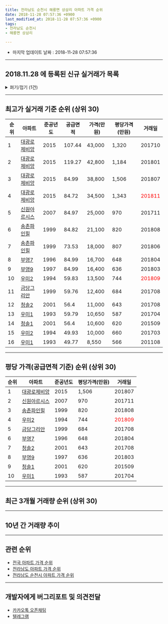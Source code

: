 ```yaml
---
title: 전라남도 순천시 해룡면 상삼리 아파트 가격 순위
date: 2018-11-28 07:57:36 +0900
last_modified_at: 2018-11-28 07:57:36 +0900
tags:
- 전라남도 순천시
- 해룡면 상삼리

---
```


* 마지막 업데이트 날짜 : 2018-11-28 07:57:36

---

## 2018.11.28 에 등록된 신규 실거래가 목록

<details>
<summary>펴기/접기 (1건)</summary>
<div markdown="1">

|아파트|준공년도|공급면적|가격(만원)|평당가격(만원)|거래일|
|---|---|---|---|---|---|
|[우미2](https://search.naver.com/search.naver?query=%EC%A0%84%EB%9D%BC%EB%82%A8%EB%8F%84+%EC%88%9C%EC%B2%9C%EC%8B%9C+%ED%95%B4%EB%A3%A1%EB%A9%B4+%EC%83%81%EC%82%BC%EB%A6%AC+%EC%9A%B0%EB%AF%B82)|1994|49.93|8,400|555|<span style="color:red">201810</span>|


</div>
</details>

---

## 최고가 실거래 기준 순위 (상위 30)


|순위|아파트|준공년도|공급면적|가격(만원)|평당가격(만원)|거래일|
|---|---|---|---|---|---|---|
|1|[대광로제비앙](https://search.naver.com/search.naver?query=%EC%A0%84%EB%9D%BC%EB%82%A8%EB%8F%84+%EC%88%9C%EC%B2%9C%EC%8B%9C+%ED%95%B4%EB%A3%A1%EB%A9%B4+%EC%83%81%EC%82%BC%EB%A6%AC+%EB%8C%80%EA%B4%91%EB%A1%9C%EC%A0%9C%EB%B9%84%EC%95%99)|2015|107.44|43,000|1,320|201710|
|2|[대광로제비앙](https://search.naver.com/search.naver?query=%EC%A0%84%EB%9D%BC%EB%82%A8%EB%8F%84+%EC%88%9C%EC%B2%9C%EC%8B%9C+%ED%95%B4%EB%A3%A1%EB%A9%B4+%EC%83%81%EC%82%BC%EB%A6%AC+%EB%8C%80%EA%B4%91%EB%A1%9C%EC%A0%9C%EB%B9%84%EC%95%99)|2015|119.27|42,800|1,184|201801|
|3|[대광로제비앙](https://search.naver.com/search.naver?query=%EC%A0%84%EB%9D%BC%EB%82%A8%EB%8F%84+%EC%88%9C%EC%B2%9C%EC%8B%9C+%ED%95%B4%EB%A3%A1%EB%A9%B4+%EC%83%81%EC%82%BC%EB%A6%AC+%EB%8C%80%EA%B4%91%EB%A1%9C%EC%A0%9C%EB%B9%84%EC%95%99)|2015|84.99|38,800|1,506|201807|
|4|[대광로제비앙](https://search.naver.com/search.naver?query=%EC%A0%84%EB%9D%BC%EB%82%A8%EB%8F%84+%EC%88%9C%EC%B2%9C%EC%8B%9C+%ED%95%B4%EB%A3%A1%EB%A9%B4+%EC%83%81%EC%82%BC%EB%A6%AC+%EB%8C%80%EA%B4%91%EB%A1%9C%EC%A0%9C%EB%B9%84%EC%95%99)|2015|84.72|34,500|1,343|<span style="color:red">201811</span>|
|5|[신원아르시스](https://search.naver.com/search.naver?query=%EC%A0%84%EB%9D%BC%EB%82%A8%EB%8F%84+%EC%88%9C%EC%B2%9C%EC%8B%9C+%ED%95%B4%EB%A3%A1%EB%A9%B4+%EC%83%81%EC%82%BC%EB%A6%AC+%EC%8B%A0%EC%9B%90%EC%95%84%EB%A5%B4%EC%8B%9C%EC%8A%A4)|2007|84.97|25,000|970|201711|
|6|[송촌파인힐](https://search.naver.com/search.naver?query=%EC%A0%84%EB%9D%BC%EB%82%A8%EB%8F%84+%EC%88%9C%EC%B2%9C%EC%8B%9C+%ED%95%B4%EB%A3%A1%EB%A9%B4+%EC%83%81%EC%82%BC%EB%A6%AC+%EC%86%A1%EC%B4%8C%ED%8C%8C%EC%9D%B8%ED%9E%90)|1999|84.82|21,100|820|201808|
|7|[송촌파인힐](https://search.naver.com/search.naver?query=%EC%A0%84%EB%9D%BC%EB%82%A8%EB%8F%84+%EC%88%9C%EC%B2%9C%EC%8B%9C+%ED%95%B4%EB%A3%A1%EB%A9%B4+%EC%83%81%EC%82%BC%EB%A6%AC+%EC%86%A1%EC%B4%8C%ED%8C%8C%EC%9D%B8%ED%9E%90)|1999|73.53|18,000|807|201806|
|8|[부영7](https://search.naver.com/search.naver?query=%EC%A0%84%EB%9D%BC%EB%82%A8%EB%8F%84+%EC%88%9C%EC%B2%9C%EC%8B%9C+%ED%95%B4%EB%A3%A1%EB%A9%B4+%EC%83%81%EC%82%BC%EB%A6%AC+%EB%B6%80%EC%98%817)|1996|84.99|16,700|648|201804|
|9|[부영9](https://search.naver.com/search.naver?query=%EC%A0%84%EB%9D%BC%EB%82%A8%EB%8F%84+%EC%88%9C%EC%B2%9C%EC%8B%9C+%ED%95%B4%EB%A3%A1%EB%A9%B4+%EC%83%81%EC%82%BC%EB%A6%AC+%EB%B6%80%EC%98%819)|1997|84.99|16,400|636|201803|
|10|[우미2](https://search.naver.com/search.naver?query=%EC%A0%84%EB%9D%BC%EB%82%A8%EB%8F%84+%EC%88%9C%EC%B2%9C%EC%8B%9C+%ED%95%B4%EB%A3%A1%EB%A9%B4+%EC%83%81%EC%82%BC%EB%A6%AC+%EC%9A%B0%EB%AF%B82)|1994|59.83|13,500|744|<span style="color:red">201809</span>|
|11|[금당그리안](https://search.naver.com/search.naver?query=%EC%A0%84%EB%9D%BC%EB%82%A8%EB%8F%84+%EC%88%9C%EC%B2%9C%EC%8B%9C+%ED%95%B4%EB%A3%A1%EB%A9%B4+%EC%83%81%EC%82%BC%EB%A6%AC+%EA%B8%88%EB%8B%B9%EA%B7%B8%EB%A6%AC%EC%95%88)|1999|59.76|12,400|684|201708|
|12|[청솔2](https://search.naver.com/search.naver?query=%EC%A0%84%EB%9D%BC%EB%82%A8%EB%8F%84+%EC%88%9C%EC%B2%9C%EC%8B%9C+%ED%95%B4%EB%A3%A1%EB%A9%B4+%EC%83%81%EC%82%BC%EB%A6%AC+%EC%B2%AD%EC%86%942)|2001|56.4|11,000|643|201708|
|13|[우미1](https://search.naver.com/search.naver?query=%EC%A0%84%EB%9D%BC%EB%82%A8%EB%8F%84+%EC%88%9C%EC%B2%9C%EC%8B%9C+%ED%95%B4%EB%A3%A1%EB%A9%B4+%EC%83%81%EC%82%BC%EB%A6%AC+%EC%9A%B0%EB%AF%B81)|1993|59.79|10,650|587|201704|
|14|[청솔1](https://search.naver.com/search.naver?query=%EC%A0%84%EB%9D%BC%EB%82%A8%EB%8F%84+%EC%88%9C%EC%B2%9C%EC%8B%9C+%ED%95%B4%EB%A3%A1%EB%A9%B4+%EC%83%81%EC%82%BC%EB%A6%AC+%EC%B2%AD%EC%86%941)|2001|56.4|10,600|620|201509|
|15|[우미2](https://search.naver.com/search.naver?query=%EC%A0%84%EB%9D%BC%EB%82%A8%EB%8F%84+%EC%88%9C%EC%B2%9C%EC%8B%9C+%ED%95%B4%EB%A3%A1%EB%A9%B4+%EC%83%81%EC%82%BC%EB%A6%AC+%EC%9A%B0%EB%AF%B82)|1994|49.93|10,000|660|201703|
|16|[우미1](https://search.naver.com/search.naver?query=%EC%A0%84%EB%9D%BC%EB%82%A8%EB%8F%84+%EC%88%9C%EC%B2%9C%EC%8B%9C+%ED%95%B4%EB%A3%A1%EB%A9%B4+%EC%83%81%EC%82%BC%EB%A6%AC+%EC%9A%B0%EB%AF%B81)|1993|49.77|8,550|566|201108|


---

## 평당 가격(공급면적 기준) 순위 (상위 30)


|순위|아파트|준공년도|평당가격(만원)|거래일|
|---|---|---|---|---|
|1|[대광로제비앙](https://search.naver.com/search.naver?query=%EC%A0%84%EB%9D%BC%EB%82%A8%EB%8F%84+%EC%88%9C%EC%B2%9C%EC%8B%9C+%ED%95%B4%EB%A3%A1%EB%A9%B4+%EC%83%81%EC%82%BC%EB%A6%AC+%EB%8C%80%EA%B4%91%EB%A1%9C%EC%A0%9C%EB%B9%84%EC%95%99)|2015|1,506|201807|
|2|[신원아르시스](https://search.naver.com/search.naver?query=%EC%A0%84%EB%9D%BC%EB%82%A8%EB%8F%84+%EC%88%9C%EC%B2%9C%EC%8B%9C+%ED%95%B4%EB%A3%A1%EB%A9%B4+%EC%83%81%EC%82%BC%EB%A6%AC+%EC%8B%A0%EC%9B%90%EC%95%84%EB%A5%B4%EC%8B%9C%EC%8A%A4)|2007|970|201711|
|3|[송촌파인힐](https://search.naver.com/search.naver?query=%EC%A0%84%EB%9D%BC%EB%82%A8%EB%8F%84+%EC%88%9C%EC%B2%9C%EC%8B%9C+%ED%95%B4%EB%A3%A1%EB%A9%B4+%EC%83%81%EC%82%BC%EB%A6%AC+%EC%86%A1%EC%B4%8C%ED%8C%8C%EC%9D%B8%ED%9E%90)|1999|820|201808|
|4|[우미2](https://search.naver.com/search.naver?query=%EC%A0%84%EB%9D%BC%EB%82%A8%EB%8F%84+%EC%88%9C%EC%B2%9C%EC%8B%9C+%ED%95%B4%EB%A3%A1%EB%A9%B4+%EC%83%81%EC%82%BC%EB%A6%AC+%EC%9A%B0%EB%AF%B82)|1994|744|<span style="color:red">201809</span>|
|5|[금당그리안](https://search.naver.com/search.naver?query=%EC%A0%84%EB%9D%BC%EB%82%A8%EB%8F%84+%EC%88%9C%EC%B2%9C%EC%8B%9C+%ED%95%B4%EB%A3%A1%EB%A9%B4+%EC%83%81%EC%82%BC%EB%A6%AC+%EA%B8%88%EB%8B%B9%EA%B7%B8%EB%A6%AC%EC%95%88)|1999|684|201708|
|6|[부영7](https://search.naver.com/search.naver?query=%EC%A0%84%EB%9D%BC%EB%82%A8%EB%8F%84+%EC%88%9C%EC%B2%9C%EC%8B%9C+%ED%95%B4%EB%A3%A1%EB%A9%B4+%EC%83%81%EC%82%BC%EB%A6%AC+%EB%B6%80%EC%98%817)|1996|648|201804|
|7|[청솔2](https://search.naver.com/search.naver?query=%EC%A0%84%EB%9D%BC%EB%82%A8%EB%8F%84+%EC%88%9C%EC%B2%9C%EC%8B%9C+%ED%95%B4%EB%A3%A1%EB%A9%B4+%EC%83%81%EC%82%BC%EB%A6%AC+%EC%B2%AD%EC%86%942)|2001|643|201708|
|8|[부영9](https://search.naver.com/search.naver?query=%EC%A0%84%EB%9D%BC%EB%82%A8%EB%8F%84+%EC%88%9C%EC%B2%9C%EC%8B%9C+%ED%95%B4%EB%A3%A1%EB%A9%B4+%EC%83%81%EC%82%BC%EB%A6%AC+%EB%B6%80%EC%98%819)|1997|636|201803|
|9|[청솔1](https://search.naver.com/search.naver?query=%EC%A0%84%EB%9D%BC%EB%82%A8%EB%8F%84+%EC%88%9C%EC%B2%9C%EC%8B%9C+%ED%95%B4%EB%A3%A1%EB%A9%B4+%EC%83%81%EC%82%BC%EB%A6%AC+%EC%B2%AD%EC%86%941)|2001|620|201509|
|10|[우미1](https://search.naver.com/search.naver?query=%EC%A0%84%EB%9D%BC%EB%82%A8%EB%8F%84+%EC%88%9C%EC%B2%9C%EC%8B%9C+%ED%95%B4%EB%A3%A1%EB%A9%B4+%EC%83%81%EC%82%BC%EB%A6%AC+%EC%9A%B0%EB%AF%B81)|1993|587|201704|


---

## 최근 3개월 거래량 순위 (상위 30)


<div style="width:100%;">
    <canvas id="deal_count_ranking" height="250"></canvas>
</div>


<script>
new Chart(document.getElementById("deal_count_ranking"), {
    type: 'horizontalBar',
    data: {
        labels: ['청솔2', '우미2', '청솔1', '대광로제비앙', '우미1', '금당그리안', '송촌파인힐', '부영7', '신원아르시스'],
        datasets: [{
            label: '실거래 수',
            data: [13, 9, 8, 8, 5, 5, 4, 1, 1],
            borderColor: "rgba(255, 0, 128, 1)",
            backgroundColor: "rgba(255, 0, 128, 0.5)",
            fill: false,
        }]
    },
    options: {
        responsive: true,
        title: {
            display: true,
            text: '최근 3개월 거래량 순위'
        },
        tooltips: {
            mode: 'index',
            intersect: false,
            callbacks: {
                title: function(tooltipItems, data) {
                    return "실거래 수:";
                },
                label: function(tooltipItem, data) {
                    return data.labels[tooltipItem.index] + ": " + tooltipItem.xLabel;
                }
            }
        },
        hover: {
            mode: 'nearest',
            intersect: true
        },
        scales: {
            xAxes: [{
                display: true,
                scaleLabel: {
                    display: true,
                    labelString: '실거래 수'
                },
                ticks: {
                    suggestedMin: 0,
                }
            }],
            yAxes: [{
                display: true,
                ticks: {
                    autoSkip: false,
                    callback: function(value, index, values) {
                        if (value.length > 15)
                            return value.substr(0, 13) + "...";
                        else
                            return value;
                    }
                },
                scaleLabel: {
                    display: false,
                }
            }]
        }
    }
});

</script>


---

## 10년 간 거래량 추이


<div style="width:100%;">
    <canvas id="deal_progress" height="250"></canvas>
</div>

<script>
new Chart(document.getElementById("deal_progress"), {
    type: 'line',
    data: {
        labels: ['200811','200812','200901','200902','200903','200904','200905','200906','200907','200908','200909','200910','200911','200912','201001','201002','201003','201004','201005','201006','201007','201008','201009','201010','201011','201012','201101','201102','201103','201104','201105','201106','201107','201108','201109','201110','201111','201112','201201','201202','201203','201204','201205','201206','201207','201208','201209','201210','201211','201212','201301','201302','201303','201304','201305','201306','201307','201308','201309','201310','201311','201312','201401','201402','201403','201404','201405','201406','201407','201408','201409','201410','201411','201412','201501','201502','201503','201504','201505','201506','201507','201508','201509','201510','201511','201512','201601','201602','201603','201604','201605','201606','201607','201608','201609','201610','201611','201612','201701','201702','201703','201704','201705','201706','201707','201708','201709','201710','201711','201712','201801','201802','201803','201804','201805','201806','201807','201808','201809','201810','201811'],
        datasets: [{
            label: '실거래 수',
            pointRadius: 1,
            data: [5, 1, 2, 9, 13, 9, 11, 5, 3, 8, 13, 12, 13, 1, 5, 9, 13, 8, 6, 11, 6, 7, 8, 16, 14, 15, 15, 16, 16, 25, 16, 13, 12, 16, 8, 9, 8, 14, 5, 8, 13, 8, 7, 8, 7, 4, 7, 14, 14, 11, 11, 6, 7, 16, 16, 17, 11, 38, 11, 19, 20, 16, 21, 21, 24, 17, 34, 24, 35, 34, 41, 32, 20, 19, 19, 16, 23, 21, 19, 32, 33, 60, 51, 26, 62, 59, 23, 34, 37, 62, 29, 63, 36, 69, 101, 90, 68, 86, 55, 50, 72, 63, 57, 47, 34, 33, 38, 18, 27, 28, 19, 28, 33, 33, 22, 24, 19, 24, 22, 28, 4],
            borderColor: "rgba(255, 201, 14, 1)",
            backgroundColor: "rgba(255, 201, 14, 0.5)",
            fill: true,
        }]
    },
    options: {
        responsive: true,
        title: {
            display: true,
            text: '10년간 거래량 추이'
        },
        tooltips: {
            mode: 'index',
            intersect: false,
        },
        hover: {
            mode: 'nearest',
            intersect: true
        },
        scales: {
            xAxes: [{
                display: true,
                scaleLabel: {
                    display: true,
                    labelString: '년/월'
                }
            }],
            yAxes: [{
                display: true,
                ticks: {
                    suggestedMin: 0,
                },
                scaleLabel: {
                    display: true,
                    labelString: '실거래 수'
                }
            }]
        }
    }
});

</script>


---

## 관련 순위

- [전국 아파트 가격 순위](https://inasie.github.io/apt-ranking/전국)
- [전라남도 아파트 가격 순위](https://inasie.github.io/apt-ranking/전라남도)
- [전라남도 순천시 아파트 가격 순위](https://inasie.github.io/apt-ranking/전라남도-순천시)


---

## 개발자에게 버그리포트 및 의견전달

- [카카오톡 오픈채팅](https://open.kakao.com/o/gLJUAP4)
- [텔레그램](https://t.me/inasie)

